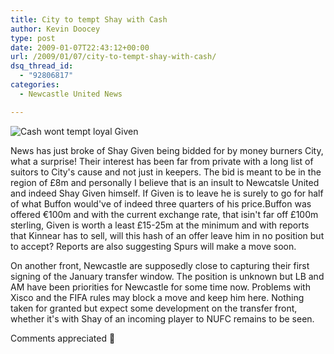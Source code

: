 ```yaml
---
title: City to tempt Shay with Cash
author: Kevin Doocey
type: post
date: 2009-01-07T22:43:12+00:00
url: /2009/01/07/city-to-tempt-shay-with-cash/
dsq_thread_id:
  - "92806817"
categories:
  - Newcastle United News

---
```

![Cash wont tempt loyal Given](http://www3.pictures.gi.zimbio.com/Coventry+City+v+Newcastle+United+Carling+Cup+54YRO3_KOwEl.jpg "Cash won't tempt loyal Given")

News has just broke of Shay Given being bidded for by money burners City, what a surprise! Their interest has been far from private with a long list of suitors to City's cause and not just in keepers. The bid is meant to be in the region of £8m and personally I believe that is an insult to Newcatsle United and indeed Shay Given himself. If Given is to leave he is surely to go for half of what Buffon would've of indeed three quarters of his price.Buffon was offered €100m and with the current exchange rate, that isin't far off £100m sterling, Given is worth a least £15-25m at the minimum and with reports that Kinnear has to sell, will this hash of an offer leave him in no position but to accept? Reports are also suggesting Spurs will make a move soon.

On another front, Newcastle are supposedly close to capturing their first signing of the January transfer window. The position is unknown but LB and AM have been priorities for Newcastle for some time now. Problems with Xisco and the FIFA rules may block a move and keep him here. Nothing taken for granted but expect some development on the transfer front, whether it's with Shay of an incoming player to NUFC remains to be seen.

Comments appreciated 🙂
